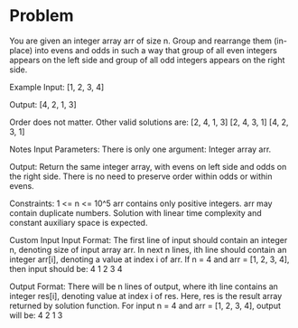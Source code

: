 # Problem

You are given an integer array arr of size n. Group and rearrange them (in-place) into evens and odds in such a way that group of all even integers appears on the left side and group of all odd integers appears on the right side. 

Example
Input: [1, 2, 3, 4]

Output: [4, 2, 1, 3]

Order does not matter. Other valid solutions are: 
[2, 4, 1, 3]
[2, 4, 3, 1]
[4, 2, 3, 1]

Notes
Input Parameters: There is only one argument: Integer array arr.

Output: Return the same integer array, with evens on left side and odds on the right side. 
There is no need to preserve order within odds or within evens.

Constraints:
1 <= n <= 10^5
arr contains only positive integers.
arr may contain duplicate numbers.
Solution with linear time complexity and constant auxiliary space is expected.

Custom Input
Input Format: The first line of input should contain an integer n, denoting size of input array arr. In next n lines, ith line should contain an integer arr[i], denoting a value at index i of arr.
If n = 4 and arr = [1, 2, 3, 4], then input should be:
4
1
2
3
4

Output Format: There will be n lines of output, where ith line contains an integer res[i], denoting value at index i of res. 
Here, res is the result array returned by solution function.
For input n = 4 and arr = [1, 2, 3, 4], output will be:
4
2
1
3